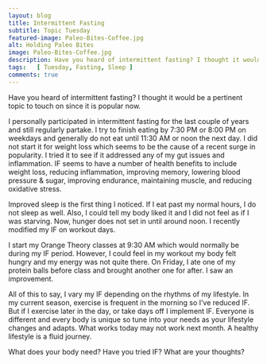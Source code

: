 ```yaml
---
layout: blog
title: Intermittent Fasting
subtitle: Topic Tuesday
featured-image: Paleo-Bites-Coffee.jpg
alt: Holding Paleo Bites
image: Paleo-Bites-Coffee.jpg
description: Have you heard of intermittent fasting? I thought it would be a pertinent topic to touch on since it is popular now. I personally participated in intermittent fasting for the last couple of years and still regularly partake. 
tags:   [ Tuesday, Fasting, Sleep ]
comments: true
---
```

Have you heard of intermittent fasting? I thought it would be a pertinent topic to touch on since it is popular now.

I personally participated in intermittent fasting for the last couple of years and still regularly partake. I try to finish eating by 7:30 PM or 8:00 PM on weekdays and generally do not eat until 11:30 AM or noon the next day. I did not start it for weight loss which seems to be the cause of a recent surge in popularity. I tried it to see if it addressed any of my gut issues and inflammation. IF seems to have a number of health benefits to include weight loss, reducing inflammation, improving memory, lowering blood pressure & sugar, improving endurance, maintaining muscle, and reducing oxidative stress.

Improved sleep is the first thing I noticed. If I eat past my normal hours, I do not sleep as well. Also, I could tell my body liked it and I did not feel as if I was starving. Now, hunger does not set in until around noon. I recently modified my IF on workout days.

I start my Orange Theory classes at 9:30 AM which would normally be during my IF period. However, I could feel in my workout my body felt hungry and my energy was not quite there. On Friday, I ate one of my protein balls before class and brought another one for after. I saw an improvement.

All of this to say, I vary my IF depending on the rhythms of my lifestyle. In my current season, exercise is frequent in the morning so I’ve reduced IF. But if I exercise later in the day, or take days off I implement IF. Everyone is different and every body is unique so tune into your needs as your lifestyle changes and adapts. What works today may not work next month. A healthy lifestyle is a fluid journey.

What does your body need? Have you tried IF? What are your thoughts?
